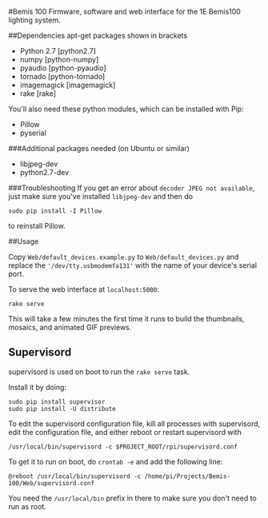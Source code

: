 #Bemis 100
Firmware, software and web interface for the 1E Bemis100 lighting system.

##Dependencies
apt-get packages shown in brackets

- Python 2.7 [python2.7]
- numpy [python-numpy]
- pyaudio [python-pyaudio]
- tornado [python-tornado]
- imagemagick [imagemagick]
- rake [rake]

You'll also need these python modules, which can be installed with Pip:

- Pillow
- pyserial


###Additional packages needed (on Ubuntu or similar)
- libjpeg-dev
- python2.7-dev

###Troubleshooting
If you get an error about `decoder JPEG not available`, just make sure you've installed `libjpeg-dev` and then do

	sudo pip install -I Pillow

to reinstall Pillow.

##Usage

Copy `Web/default_devices.example.py` to `Web/default_devices.py` and replace the `'/dev/tty.usbmodemfa131'` with the name of your device's serial port. 

To serve the web interface at `localhost:5000`:

	rake serve

This will take a few minutes the first time it runs to build the thumbnails, mosaics, and animated GIF previews.


## Supervisord

supervisord is used on boot to run the `rake serve` task.

Install it by doing:
	
	sudo pip install supervisor
	sudo pip install -U distribute

To edit the supervisord configuration file, kill all processes with supervisord, edit the configuration file, and either reboot or restart supervisord with

`/usr/local/bin/supervisord -c $PROJECT_ROOT/rpi/supervisord.conf`

To get it to run on boot, do `crontab -e` and add the following line:

`@reboot /usr/local/bin/supervisord -c /home/pi/Projects/Bemis-100/Web/supervisord.conf`

You need the `/usr/local/bin` prefix in there to make sure you don't need to run as root.
